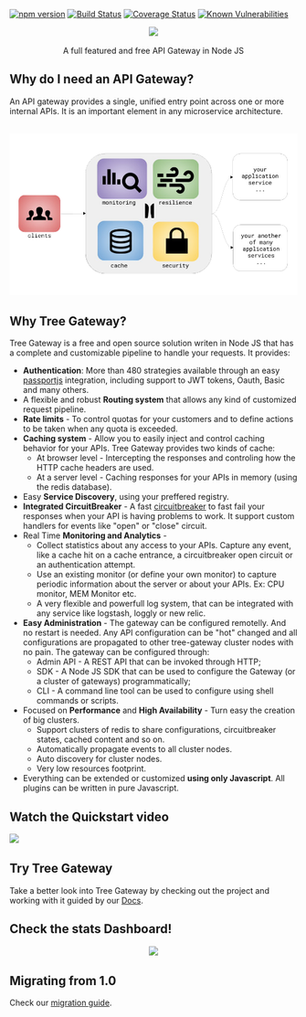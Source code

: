 [![npm version](https://badge.fury.io/js/tree-gateway.svg)](https://badge.fury.io/js/tree-gateway)
[![Build Status](https://travis-ci.org/Leanty/tree-gateway.svg?branch=master)](https://travis-ci.org/Leanty/tree-gateway)
[![Coverage Status](https://coveralls.io/repos/github/Leanty/tree-gateway/badge.svg?branch=master)](https://coveralls.io/github/Leanty/tree-gateway?branch=master)
[![Known Vulnerabilities](https://snyk.io/test/github/leanty/tree-gateway/badge.svg?targetFile=package.json)](https://snyk.io/test/github/leanty/tree-gateway?targetFile=package.json)

<p align="center">
<a href="http://treegateway.org"><img src="https://media.licdn.com/mpr/mpr/shrink_200_200/AAEAAQAAAAAAAAwjAAAAJGFlNWE2MDI1LTM0OGItNDc2NC1hYmU5LTM2NmNkMDlmZjkxNQ.png"/></a>
</p>
<p align="center">
A full featured and free API Gateway in Node JS
</p>

## Why do I need an API Gateway?

An API gateway provides a single, unified entry point across one or more internal APIs. It is an important element in any microservice architecture.

<p align="center">
  <img src="https://raw.githubusercontent.com/Leanty/tree-gateway/gh-pages/img/presentation.png" />
</p>

## Why Tree Gateway?

Tree Gateway is a free and open source solution writen in Node JS that has a complete and customizable pipeline to handle your requests.
It provides:
  - **Authentication**: More than 480 strategies available through an easy [passportjs](http://passportjs.org/) integration, including support to JWT tokens, Oauth, Basic and many others.
  - A flexible and robust **Routing system** that allows any kind of customized request pipeline.
  - **Rate limits** - To control quotas for your customers and to define actions to be taken when any quota is exceeded.
  - **Caching system** - Allow you to easily inject and control caching behavior for your APIs. Tree Gateway provides two kinds of cache:
    - At browser level - Intercepting the responses and controling how the HTTP cache headers are used.
    - At a server level - Caching responses for your APIs in memory (using the redis database).
  - Easy **Service Discovery**, using your preffered registry.
  - **Integrated CircuitBreaker** - A fast [circuitbreaker](https://martinfowler.com/bliki/CircuitBreaker.html) to fast fail your responses when your API is having problems to work. It support custom handlers for events like "open" or "close" circuit.
  - Real Time **Monitoring and Analytics** - 
    - Collect statistics about any access to your APIs. Capture any event, like a cache hit on a cache entrance, a circuitbreaker open circuit or an authentication attempt.
    - Use an existing monitor (or define your own monitor) to capture periodic information about the server or about your APIs. Ex: CPU monitor, MEM Monitor etc.
    - A very flexible and powerfull log system, that can be integrated with any service like logstash, loggly or new relic.
  - **Easy Administration** - The gateway can be configured remotelly. And no restart is needed. Any API configuration can be "hot" changed and all configurations are propagated to other tree-gateway cluster nodes with no pain. The gateway can be configured through:
    - Admin API - A REST API that can be invoked through HTTP;
    - SDK - A Node JS SDK that can be used to configure the Gateway (or a cluster of gateways) programmatically;
    - CLI - A command line tool can be used to configure using shell commands or scripts.
  - Focused on **Performance** and **High Availability** - Turn easy the creation of big clusters.
    - Support clusters of redis to share configurations, circuitbreaker states, cached content and so on.
    - Automatically propagate events to all cluster nodes.
    - Auto discovery for cluster nodes.
    - Very low resources footprint.
  - Everything can be extended or customized **using only Javascript**. All plugins can be written in pure Javascript.
  
## Watch the Quickstart video

<a href="https://www.youtube.com/watch?v=FkAeEmt2wro"><img src="https://img.youtube.com/vi/FkAeEmt2wro/1.jpg"/></a>


## Try Tree Gateway

Take a better look into Tree Gateway by checking out the project and working with it guided by our [Docs](https://github.com/Leanty/tree-gateway/wiki).

## Check the stats Dashboard!

<p align="center">
  <a href="http://dashboard.leanty.com/"><img src="http://treegateway.org/img/slide/example-slide-1.png" /><a/>
</p>
 
## Migrating from 1.0

Check our [migration guide](https://github.com/Leanty/tree-gateway/wiki/migrationGuide).
